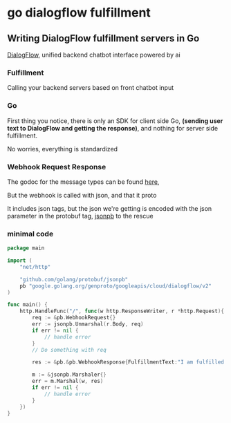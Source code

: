 # go dialogflow fulfillment

## Writing DialogFlow fulfillment servers in Go

[DialogFlow](https://dialogflow.com/),
unified backend chatbot interface powered by ai

### Fulfillment

Calling your backend servers based on front chatbot input

### Go

First thing you notice,
there is only an SDK for client side Go,
**(sending user text to DialogFlow and getting the response)**,
and nothing for server side fulfillment.

No worries,
everything is standardized

### Webhook Request Response

The godoc for the message types can be found [here](https://godoc.org/google.golang.org/genproto/googleapis/cloud/dialogflow/v2),

But the webhook is called with json,
and that it proto

It includes json tags,
but the json we're getting is encoded with the json parameter in the protobuf tag,
[jsonpb](https://godoc.org/github.com/golang/protobuf/jsonpb) to the rescue

### minimal code

```go
package main

import (
    "net/http"

    "github.com/golang/protobuf/jsonpb"
    pb "google.golang.org/genproto/googleapis/cloud/dialogflow/v2"
)

func main() {
    http.HandleFunc("/", func(w http.ResponseWriter, r *http.Request){
        req := &pb.WebhookRequest{}
        err := jsonpb.Unmarshal(r.Body, req)
        if err != nil {
            // handle error
        }
        // Do something with req

        res := &pb.&pb.WebhookResponse{FulfillmentText:"I am fulfilled!"}

        m := &jsonpb.Marshaler{}
        err = m.Marshal(w, res)
        if err != nil {
            // handle error
        }
    })
}

```